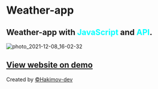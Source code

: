 # Weather-app
<h2>Weather-app with <strong style="color:aqua">JavaScript</strong> and <strong style="color:aqua">API</strong>.</h2>

![photo_2021-12-08_16-02-32](https://user-images.githubusercontent.com/83240328/145197721-14e9c79b-5a8a-4855-8438-7786754b8e89.jpg)

<h2><a href="https://hakimov-dev.github.io/Weather-app/" target="_blank">View website on demo</a></h2>

<p>Created by <a href="https://github.com/hakimov-dev/">&copy;Hakimov-dev</a></p>
